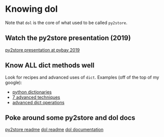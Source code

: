 # Knowing dol

Note that `dol` is the core of what used to be called `py2store`. 



## Watch the py2store presentation (2019)

[py2store presentation at pybay 2019](https://youtu.be/6lx0A6oVM5E)


## Know ALL dict methods well

Look for recipes and advanced uses of `dict`. Examples (off of the top of my google):
* [python dictionaries](https://www.dataquest.io/blog/python-dictionaries/)
* [7 advanced techniques](https://towardsdatascience.com/7-advanced-python-dictionary-techniques-you-should-know-416194d82d2c)
* [advanced dict operations](https://www.python-engineer.com/courses/advancedpython/03-dict/)


## Poke around some py2store and dol docs

[py2store readme](https://github.com/i2mint/py2store/blob/master/README.md)
[dol readme](https://github.com/i2mint/dol/blob/master/README.md)
[dol documentation](https://i2mint.github.io/dol/)

